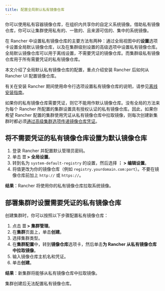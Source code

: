 ```yaml
---
title: 配置全局默认私有镜像仓库
---
```


你可以使用私有容器镜像仓库，在组织内共享你的自定义系统镜像。借助私有镜像仓库，你可以让集群使用私有的、一致的、且来源可信的、集中的系统镜像。

在 Rancher 中设置私有镜像仓库的主要方法有两种：通过全局视图中的**设置**选项卡设置全局默认镜像仓库，以及在集群级别设置的高级选项中设置私有镜像仓库。全局默认镜像仓库可以用于离线设置，不需要凭证的镜像仓库。而集群级私有镜像仓库用于所有需要凭证的私有镜像仓库。

本文介绍了全局默认私有镜像仓库的配置，重点介绍安装 Rancher 后如何从 Rancher UI 配置镜像仓库。

有关在安装 Rancher 期间使用命令行选项设置私有镜像仓库的说明，请参见[离线安装指南](../../../pages-for-subheaders/air-gapped-helm-cli-install.md)。

如果你的私有镜像仓库需要凭证，则它不能用作默认镜像仓库。没有全局的方法来为每个 Rancher 所配置的集群设置具有授权认证的私有镜像仓库。因此，如果你希望 Rancher 配置的集群使用凭证从私有镜像仓库中拉取镜像，则每次创建新集群时都必须[通过高级集群选项传递镜像仓库凭证](#部署集群时设置需要凭证的私有镜像仓库)。

## 将不需要凭证的私有镜像仓库设置为默认镜像仓库

1. 登录 Rancher 并配置默认管理员密码。
1. 单击 **☰ > 全局设置**。
1. 转到名为 `system-default-registry` 的设置，然后选择 **⋮ > 编辑设置**。
1. 将值更改为你的镜像仓库（例如 `registry.yourdomain.com:port`）。不要在镜像仓库前加上 `http://` 或 `https://`。

**结果**：Rancher 将使用你的私有镜像仓库拉取系统镜像。

## 部署集群时设置需要凭证的私有镜像仓库

创建集群时，你可以按照以下步骤配置私有镜像仓库：

1. 点击 **☰ > 集群管理**。
1. 在**集群**页面上，单击**创建**。
1. 选择集群类型。
1. 在**集群配置**中，转到**镜像仓库**选项卡，然后单击**为 Rancher 从私有镜像仓库中拉取镜像**。
1. 输入镜像仓库主机名和凭证。
1. 单击**创建**。

**结果**：新集群将能够从私有镜像仓库中拉取镜像。

集群创建后无法配置私有镜像仓库。
